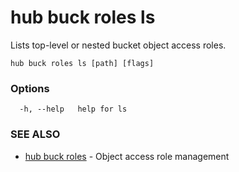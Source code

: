 # hub buck roles ls

Lists top-level or nested bucket object access roles.

```
hub buck roles ls [path] [flags]
```

### Options

```
  -h, --help   help for ls
```

### SEE ALSO

* [hub buck roles](hub_buck_roles.md)	 - Object access role management
